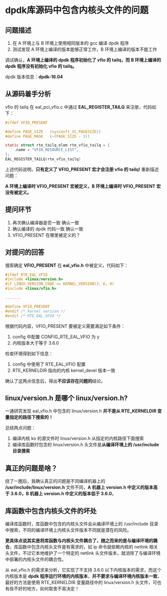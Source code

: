 # dpdk库源码中包含内核头文件的问题
## 问题描述
1. 在 A 环境上与 B 环境上使用相同版本的 gcc 编译 dpdk 程序
2. 测试发现 A 环境上编译的版本能够正常工作，B 环境上编译的版本不能工作

调试确认，**A 环境上编译的 dpdk 程序初始化了 vfio 的 tailq，而 B 环境上编译的 dpdk 程序没有初始化 vfio 的 tailq。**

dpdk 版本信息：**dpdk-16.04**

## 从源码着手分析
vfio 的 tailq 在 eal_pci_vfio.c 中通过 **EAL_REGISTER_TAILQ** 来注册，代码如下：

```c
#ifdef VFIO_PRESENT

#define PAGE_SIZE   (sysconf(_SC_PAGESIZE))
#define PAGE_MASK   (~(PAGE_SIZE - 1))

static struct rte_tailq_elem rte_vfio_tailq = {
	.name = "VFIO_RESOURCE_LIST",
};
EAL_REGISTER_TAILQ(rte_vfio_tailq)
```
上述代码说明，**只有定义了 VFIO_PRESENT 宏才会注册 vfio 的 tailq!** 重新描述问题：

**A 环境上编译时 VFIO_PRESENT 宏被定义，B 环境上编译时 VFIO_PRESENT 宏没有被定义。**

## 提问环节
1. 再次确认编译器是否一致
	确认一致
2. 确认编译的 dpdk 代码一致
	确认一致
3. VFIO_PRESENT 在哪里被定义的？

## 对提问的回答
搜索确定 **VFIO_PRESENT** 在 **eal_vfio.h** 中被定义，代码如下：

```c
#ifdef RTE_EAL_VFIO
#include <linux/version.h>
#if LINUX_VERSION_CODE >= KERNEL_VERSION(3, 6, 0)
#include <linux/vfio.h>

.......

#define VFIO_PRESENT
#endif /* kernel version */
#endif /* RTE_EAL_VFIO */
```
根据代码内容，VFIO_PRESENT 要被定义需要满足如下条件：

1. config 中配置 CONFIG_RTE_EAL_VFIO 为 y
2. 内核版本大于等于 3.6.0

检查环境得到如下信息：

1. config 中使用了 RTE_EAL_VFIO 配置
2. RTE_KERNELDIR 指向的内核 kernel_devel 版本一致

确认了这两点信息后，得出**不应该存在问题的**结论。

## linux/version.h 是哪个 linux/version.h?
一通研究发现 eal_vfio.h 中包含的 linux/version.h **并不是从 RTE_KERNELDIR 变量指定的路径下搜索的！**

总结两点问题：

1. 编译内核 ko 的源文件时 linux/version.h 从指定的内核路径下面搜索 
2. 编译库函数时包含的 linux/version.h 头文件是**从编译环境上的 /usr/include 目录搜索**

## 真正的问题是啥？
绕了一圈后，我确认真正的问题是不同编译机器上的 **/usr/include/linux/version.h** 文件不同，**A 机器上 version.h 中定义的版本高于 3.6.0，B 机器上 version.h 中定义的版本低于 3.6.0**。

## 库函数中包含内核头文件的坏处
编译库函数时，库函数中包含的内核头文件会从编译环境上的 /usr/include 目录中搜索，不同的编译环境上内核头文件版本不同就是潜在的风险。

**更具体点说其实是将库函数与内核头文件耦合了，随之而来的是与编译环境的耦合**。库函数中包含内核头文件是有需求的，如 ip 命令就依赖内核的 netlink 相关头文件，不过它本地维护了一个特定的 netlink 头文件版本，就消除了与编译环境中部署的内核头文件的耦合性。

从 eal_vfio.h 的需求来分析，它实现了不支持 3.6.0 以下内核版本的需求，而这个内核版本是 **dpdk 程序运行环境的内核版本**，**并不要求与编译环境内核版本一致**，最好的方法是使用 RTE_KERNELDIR 变量路径中的 linux/version.h 头文件，可也有些不好的地方，如何取舍不易决定！
